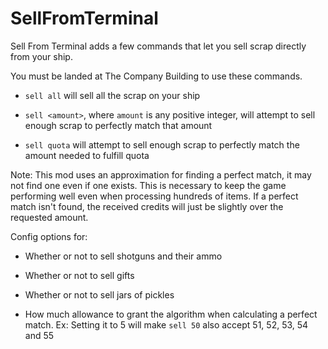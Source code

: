 # SellFromTerminal

Sell From Terminal adds a few commands that let you sell scrap directly from your ship.

You must be landed at The Company Building to use these commands.

- `sell all` will sell all the scrap on your ship

- `sell <amount>`, where `amount` is any positive integer, will attempt to sell enough scrap to perfectly match that amount

- `sell quota` will attempt to sell enough scrap to perfectly match the amount needed to fulfill quota

Note: This mod uses an approximation for finding a perfect match, it may not find one even if one exists. This is necessary to keep the game performing well even when processing hundreds of items. If a perfect match isn't found, the received credits will just be slightly over the requested amount.

Config options for:

- Whether or not to sell shotguns and their ammo

- Whether or not to sell gifts

- Whether or not to sell jars of pickles

- How much allowance to grant the algorithm when calculating a perfect match. Ex: Setting it to 5 will make `sell 50` also accept 51, 52, 53, 54 and 55
